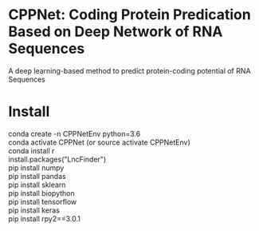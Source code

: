 # CPPNet: Coding Protein Predication Based on Deep Network of RNA Sequences  
A deep learning-based method to predict protein-coding potential of RNA Sequences
# Install 
conda create -n CPPNetEnv python=3.6  
conda activate CPPNet (or source activate CPPNetEnv)  
conda install r  
install.packages("LncFinder")  
pip install numpy  
pip install pandas  
pip install sklearn  
pip install biopython  
pip install tensorflow  
pip install keras  
pip install rpy2==3.0.1  
